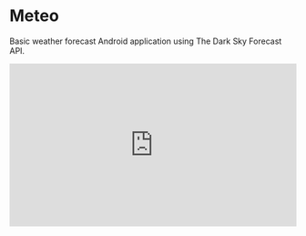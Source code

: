 # Meteo

Basic weather forecast Android application using The Dark Sky Forecast API.

<div style='position:relative;padding-bottom:calc(100% / 1.76)'><iframe src='https://gfycat.com/ifr/UnlinedBasicIcterinewarbler' frameborder='0' scrolling='no' width='100%' height='100%' style='position:absolute;top:0;left:0;' allowfullscreen></iframe></div>
